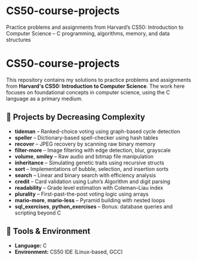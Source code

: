 # CS50-course-projects
Practice problems and assignments from Harvard’s CS50: Introduction to Computer Science – C programming, algorithms, memory, and data structures

# CS50-course-projects

This repository contains my solutions to practice problems and assignments from **Harvard's CS50: Introduction to Computer Science**. The work here focuses on foundational concepts in computer science, using the C language as a primary medium.

## 🧠 Projects by Decreasing Complexity

- **tideman** – Ranked-choice voting using graph-based cycle detection
- **speller** – Dictionary-based spell-checker using hash tables
- **recover** – JPEG recovery by scanning raw binary memory
- **filter-more** – Image filtering with edge detection, blur, grayscale
- **volume**, **smiley** – Raw audio and bitmap file manipulation
- **inheritance** – Simulating genetic traits using recursive structs
- **sort** – Implementations of bubble, selection, and insertion sorts
- **search** – Linear and binary search with efficiency analysis
- **credit** – Card validation using Luhn’s Algorithm and digit parsing
- **readability** – Grade level estimation with Coleman–Liau index
- **plurality** – First-past-the-post voting logic using arrays
- **mario-more**, **mario-less** – Pyramid building with nested loops
- **sql_exercises**, **python_exercises** – Bonus: database queries and scripting beyond C


## 🔧 Tools & Environment

- **Language:** C
- **Environment:** CS50 IDE (Linux-based, GCC)

